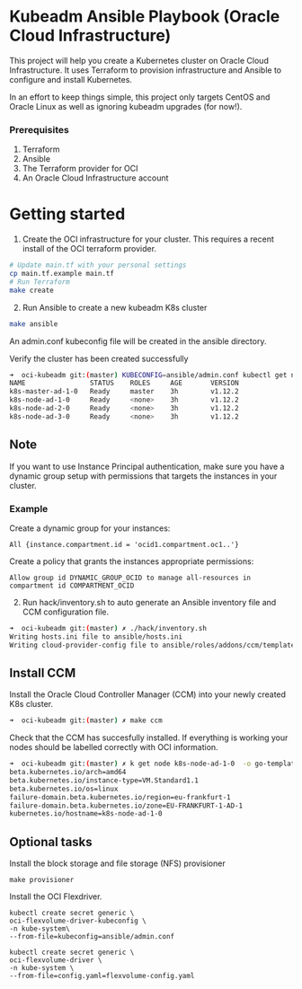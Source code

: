 # Kubeadm Ansible Playbook (Oracle Cloud Infrastructure)

This project will help you create a Kubernetes cluster on Oracle Cloud Infrastructure. It uses Terraform to provision infrastructure and Ansible to configure and install Kubernetes.

In an effort to keep things simple, this project only targets CentOS and Oracle Linux as well as ignoring kubeadm upgrades (for now!).

### Prerequisites

1. Terraform
2. Ansible
3. The Terraform provider for OCI
4. An Oracle Cloud Infrastructure account

# Getting started

1. Create the OCI infrastructure for your cluster. This requires a recent install of the OCI terraform provider.

```sh
# Update main.tf with your personal settings
cp main.tf.example main.tf
# Run Terraform
make create
```

2. Run Ansible to create a new kubeadm K8s cluster

```sh
make ansible
```

An admin.conf kubeconfig file will be created in the ansible directory.

Verify the cluster has been created successfully

```sh
➜  oci-kubeadm git:(master) KUBECONFIG=ansible/admin.conf kubectl get nodes
NAME                STATUS    ROLES     AGE       VERSION
k8s-master-ad-1-0   Ready     master    3h        v1.12.2
k8s-node-ad-1-0     Ready     <none>    3h        v1.12.2
k8s-node-ad-2-0     Ready     <none>    3h        v1.12.2
k8s-node-ad-3-0     Ready     <none>    3h        v1.12.2
```

## Note

If you want to use Instance Principal authentication, 
make sure you have a dynamic group setup with permissions that targets the instances in your cluster.

### Example

Create a dynamic group for your instances:

```
All {instance.compartment.id = 'ocid1.compartment.oc1..'}
```

Create a policy that grants the instances appropriate permissions:

```
Allow group id DYNAMIC_GROUP_OCID to manage all-resources in compartment id COMPARTMENT_OCID
```

2. Run hack/inventory.sh to auto generate an Ansible inventory file and CCM configuration file.

```sh
➜  oci-kubeadm git:(master) ✗ ./hack/inventory.sh
Writing hosts.ini file to ansible/hosts.ini
Writing cloud-provider-config file to ansible/roles/addons/ccm/templates/cloud-provider-config.yaml.j2
```

## Install CCM

Install the Oracle Cloud Controller Manager (CCM) into your newly created K8s cluster.

```sh
➜  oci-kubeadm git:(master) ✗ make ccm
```

Check that the CCM has succesfully installed. If everything is working your nodes should be labelled correctly with OCI information.

```sh
➜  oci-kubeadm git:(master) ✗ k get node k8s-node-ad-1-0  -o go-template='{{range $k, $v := .metadata.labels}}{{$k}}={{$v}}{{"\n"}}{{end}}'
beta.kubernetes.io/arch=amd64
beta.kubernetes.io/instance-type=VM.Standard1.1
beta.kubernetes.io/os=linux
failure-domain.beta.kubernetes.io/region=eu-frankfurt-1
failure-domain.beta.kubernetes.io/zone=EU-FRANKFURT-1-AD-1
kubernetes.io/hostname=k8s-node-ad-1-0
```

## Optional tasks

Install the block storage and file storage (NFS) provisioner

```
make provisioner
```

Install the OCI Flexdriver.

```
kubectl create secret generic \
oci-flexvolume-driver-kubeconfig \
-n kube-system\
--from-file=kubeconfig=ansible/admin.conf

kubectl create secret generic \
oci-flexvolume-driver \
-n kube-system \
--from-file=config.yaml=flexvolume-config.yaml
```
